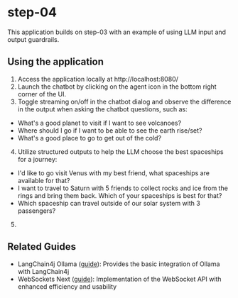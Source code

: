 # step-04

This application builds on step-03 with an example of using LLM input and output guardrails.

## Using the application

1. Access the application locally at http://localhost:8080/
2. Launch the chatbot by clicking on the agent icon in the bottom right corner of the UI.
3. Toggle streaming on/off in the chatbot dialog and observe the difference in the output when asking the chatbot questions, such as:
  - What's a good planet to visit if I want to see volcanoes?
  - Where should I go if I want to be able to see the earth rise/set?
  - What's a good place to go to get out of the cold?
4. Utilize structured outputs to help the LLM choose the best spaceships for a journey:
  -  I'd like to go visit Venus with my best friend, what spaceships are available for that?
  -  I want to travel to Saturn with 5 friends to collect rocks and ice from the rings and bring them back. Which of your spaceships is best for that?
  -  Which spaceship can travel outside of our solar system with 3 passengers?
5.   

## Related Guides

- LangChain4j Ollama ([guide](https://docs.quarkiverse.io/quarkus-langchain4j/dev/index.html)): Provides the basic integration of Ollama with LangChain4j
- WebSockets Next ([guide](https://quarkus.io/guides/websockets-next-reference)): Implementation of the WebSocket API with enhanced efficiency and usability
